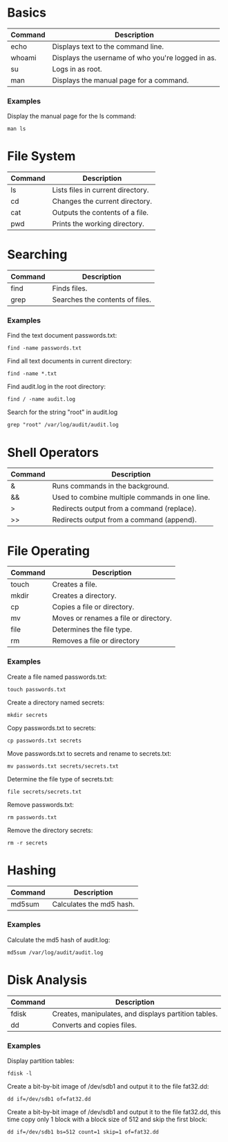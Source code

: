 # Basics
| Command | Description |
|---------|-------------|
|echo|Displays text to the command line.|
|whoami|Displays the username of who you're logged in as.|
|su|Logs in as root.|
|man|Displays the manual page for a command.|

### Examples
Display the manual page for the ls command:

`man ls`

# File System
| Command | Description |
|---------|-------------|
|ls|Lists files in current directory.|
|cd|Changes the current directory.|
|cat|Outputs the contents of a file.|
|pwd|Prints the working directory.|

# Searching
| Command | Description |
|---------|-------------|
|find|Finds files.|
|grep|Searches the contents of files.|

### Examples
Find the text document passwords.txt:

`find -name passwords.txt`

Find all text documents in current directory:

`find -name *.txt`

Find audit.log in the root directory:

`find / -name audit.log`

Search for the string "root" in audit.log

`grep "root" /var/log/audit/audit.log`

# Shell Operators
| Command | Description |
|---------|-------------|
|&|Runs commands in the background.|
|&&|Used to combine multiple commands in one line.|
|>|Redirects output from a command (replace).|
|>>|Redirects output from a command (append).|

# File Operating
| Command | Description |
|---------|-------------|
|touch|Creates a file.|
|mkdir|Creates a directory.|
|cp|Copies a file or directory.|
|mv|Moves or renames a file or directory.|
|file|Determines the file type.|
|rm|Removes a file or directory|

### Examples
Create a file named passwords.txt:

`touch passwords.txt`

Create a directory named secrets:

`mkdir secrets`

Copy passwords.txt to secrets:

`cp passwords.txt secrets`

Move passwords.txt to secrets and rename to secrets.txt:

`mv passwords.txt secrets/secrets.txt`

Determine the file type of secrets.txt:

`file secrets/secrets.txt`

Remove passwords.txt:

`rm passwords.txt`

Remove the directory secrets:

`rm -r secrets`

# Hashing
| Command | Description |
|---------|-------------|
|md5sum|Calculates the md5 hash.|

### Examples
Calculate the md5 hash of audit.log:

`md5sum /var/log/audit/audit.log`

# Disk Analysis
| Command | Description |
|---------|-------------|
|fdisk|Creates, manipulates, and displays partition tables.|
|dd|Converts and copies files.|

### Examples
Display partition tables:

`fdisk -l`

Create a bit-by-bit image of /dev/sdb1 and output it to 
the file fat32.dd:

`dd if=/dev/sdb1 of=fat32.dd`

Create a bit-by-bit image of /dev/sdb1 and output it to 
the file fat32.dd, this time copy only 1 block with a 
block size of 512 and skip the first block:

`dd if=/dev/sdb1 bs=512 count=1 skip=1 of=fat32.dd`
